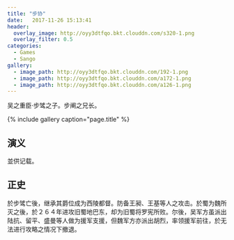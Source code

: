 ```yaml
---
title: "步协"
date:   2017-11-26 15:13:41
header:
  overlay_image: http://oyy3dtfqo.bkt.clouddn.com/s320-1.png
  overlay_filter: 0.5
categories:
  - Games
  - Sango
gallery:
  - image_path: http://oyy3dtfqo.bkt.clouddn.com/192-1.png
  - image_path: http://oyy3dtfqo.bkt.clouddn.com/a172-1.png
  - image_path: http://oyy3dtfqo.bkt.clouddn.com/a126-1.png
---
```


吴之重臣·步骘之子。步阐之兄长。

{% include gallery caption="page.title" %}

## 演义

並供记载。

## 正史

於步骘亡後，继承其爵位成为西陵都督。防备王昶、王基等人之攻击。於蜀为魏所灭之後，於２６４年进攻旧蜀地巴东，却为旧蜀将罗宪所败。尔後，吴军方虽派出陆抗、留平、盛曼等人做为援军支援，但魏军方亦派出胡烈，率领援军前往，於无法进行攻略之情况下撤退。